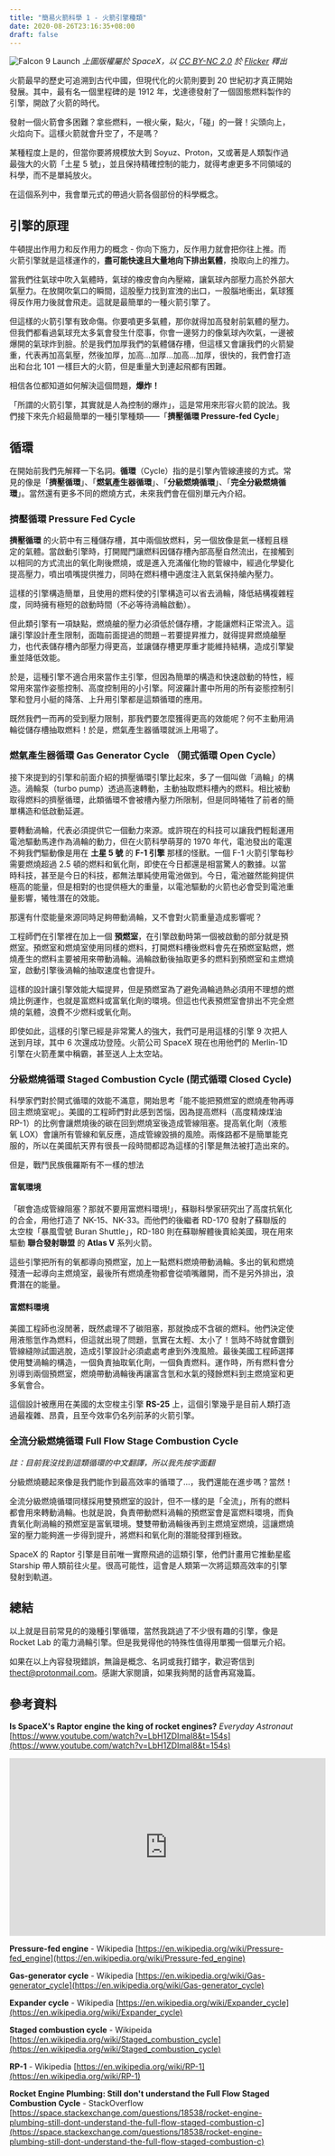 ```yaml
---
title: "簡易火箭科學 1 - 火箭引擎種類"
date: 2020-08-26T23:16:35+08:00
draft: false
---
```

![Falcon 9 Launch](https://i.imgur.com/KGzrC6J.jpg)
*上圖版權屬於 SpaceX，以 [CC BY-NC 2.0](https://creativecommons.org/licenses/by-nc/2.0/) 於 [Flicker](https://www.flickr.com/photos/spacex/49549022017/in/dateposted/) 釋出*

火箭最早的歷史可追溯到古代中國，但現代化的火箭則要到 20 世紀初才真正開始發展。其中，最有名一個里程碑的是 1912 年，戈達德發射了一個固態燃料製作的引擎，開啟了火箭的時代。

發射一個火箭會多困難？拿些燃料，一根火柴，點火，「碰」的一聲！尖頭向上，火焰向下。這樣火箭就會升空了，不是嗎？

某種程度上是的，但當你要將規模放大到 Soyuz、Proton，又或著是人類製作過最強大的火箭「土星 5 號」，並且保持精確控制的能力，就得考慮更多不同領域的科學，而不是單純放火。

在這個系列中，我會單元式的帶過火箭各個部份的科學概念。

## **引擎的原理**

牛頓提出作用力和反作用力的概念 - 你向下施力，反作用力就會把你往上推。而火箭引擎就是這樣運作的，**盡可能快速且大量地向下排出氣體**，換取向上的推力。

當我們往氣球中吹入氣體時，氣球的橡皮會向內壓縮，讓氣球內部壓力高於外部大氣壓力。在放開吹氣口的瞬間，這股壓力找到宣洩的出口，一股腦地衝出，氣球獲得反作用力後就會飛走。這就是最簡單的一種火箭引擎了。

但這樣的火箭引擎有致命傷。你要噴更多氣體，那你就得加高發射前氣體的壓力。但我們都看過氣球充太多氣會發生什麼事，你會一邊努力的像氣球內吹氣，一邊被爆開的氣球炸到臉。於是我們加厚我們的氣體儲存槽，但這樣又會讓我們的火箭變重，代表再加高氣壓，然後加厚，加高…加厚…加高…加厚，很快的，我們會打造出和台北 101 一樣巨大的火箭，但是重量大到連起飛都有困難。

相信各位都知道如何解決這個問題，**爆炸！**

「所謂的火箭引擎，其實就是人為控制的爆炸」，這是常用來形容火箭的說法。我們接下來先介紹最簡單的一種引擎種類——「**擠壓循環 Pressure-fed Cycle**」

## **循環**
在開始前我們先解釋一下名詞。**循環**（Cycle）指的是引擎內管線連接的方式。常見的像是「**擠壓循環**」、「**燃氣產生器循環**」、「**分級燃燒循環**」、「**完全分級燃燒循環**」。當然還有更多不同的燃燒方式，未來我們會在個別單元內介紹。

### **擠壓循環 Pressure Fed Cycle**
**擠壓循環** 的火箭中有三種儲存槽，其中兩個放燃料，另一個放像是氦一樣輕且穩定的氣體。當啟動引擎時，打開閥門讓燃料因儲存槽內部高壓自然流出，在接觸到以相同的方式流出的氧化劑後燃燒，或是進入充滿催化物的管線中，經過化學變化提高壓力，噴出噴嘴提供推力，同時在燃料槽中適度注入氦氣保持艙內壓力。

這樣的引擎構造簡單，且使用的燃料使的引擎構造可以省去渦輪，降低結構複雜程度，同時擁有極短的啟動時間（不必等待渦輪啟動）。

但此類引擎有一項缺點，燃燒艙的壓力必須低於儲存槽，才能讓燃料正常流入。這讓引擎設計產生限制，面臨前面提過的問題－若要提昇推力，就得提昇燃燒艙壓力，也代表儲存槽內部壓力得更高，並讓儲存槽更厚重才能維持結構，造成引擎變重並降低效能。

於是，這種引擎不適合用來當作主引擎，但因為簡單的構造和快速啟動的特性，經常用來當作姿態控制、高度控制用的小引擎。阿波羅計畫中所用的所有姿態控制引擎和登月小艇的降落、上升用引擎都是這類循環的應用。

既然我們一而再的受到壓力限制，那我們要怎麼獲得更高的效能呢？何不主動用渦輪從儲存槽抽取燃料！於是，燃氣產生器循環就派上用場了。

### **燃氣產生器循環 Gas Generator Cycle** （開式循環 Open Cycle）
接下來提到的引擎和前面介紹的擠壓循環引擎比起來，多了一個叫做「渦輪」的構造。渦輪泵（turbo pump）透過高速轉動，主動抽取燃料槽內的燃料。相比被動取得燃料的擠壓循環，此類循環不會被槽內壓力所限制，但是同時犧牲了前者的簡單構造和低啟動延遲。

要轉動渦輪，代表必須提供它一個動力來源。或許現在的科技可以讓我們輕鬆運用電池驅動馬達作為渦輪的動力，但在火箭科學萌芽的 1970 年代，電池發出的電還不夠我們驅動像是用在 **土星 5 號** 的 **F-1 引擎** 那樣的怪獸。一個 F-1 火箭引擎每秒需要燃燒超過 2.5 頓的燃料和氧化劑，即使在今日都還是相當驚人的數據。以當時科技，甚至是今日的科技，都無法單純使用電池做到。今日，電池雖然能夠提供極高的能量，但是相對的也提供極大的重量，以電池驅動的火箭也必會受到電池重量影響，犧牲潛在的效能。

那還有什麼能量來源同時足夠帶動渦輪，又不會對火箭重量造成影響呢？

工程師們在引擎裡在加上一個 **預燃室**，在引擎啟動時第一個被啟動的部分就是預燃室。預燃室和燃燒室使用同樣的燃料，打開燃料槽後燃料會先在預燃室點燃，燃燒產生的燃料主要被用來帶動渦輪。渦輪啟動後抽取更多的燃料到預燃室和主燃燒室，啟動引擎後渦輪的抽取速度也會提升。

這樣的設計讓引擎效能大幅提昇，但是預燃室為了避免渦輪過熱必須用不理想的燃燒比例運作，也就是富燃料或富氧化劑的環境。但這也代表預燃室會排出不完全燃燒的氣體，浪費不少燃料或氧化劑。

即使如此，這樣的引擎已經是非常驚人的強大，我們可是用這樣的引擎 9 次把人送到月球，其中 6 次還成功登陸。火箭公司 SpaceX 現在也用他們的 Merlin-1D 引擎在火箭產業中稱霸，甚至送人上太空站。

### **分級燃燒循環 Staged Combustion Cycle** (閉式循環 Closed Cycle)
科學家們對於開式循環的效能不滿意，開始思考「能不能把預燃室的燃燒產物再導回主燃燒室呢」。美國的工程師們對此感到苦惱，因為提高燃料（高度精煉煤油 RP-1）的比例會讓燃燒後的碳在回到燃燒室後造成管線阻塞。提高氧化劑（液態氧 LOX）會讓所有管線和氧反應，造成管線毀損的風險。兩條路都不是簡單能克服的，所以在美國航天界有很長一段時間都認為這樣的引擎是無法被打造出來的。

但是，戰鬥民族俄羅斯有不一樣的想法

#### **富氧環境**
「碳會造成管線阻塞？那就不要用富燃料環境!」，蘇聯科學家研究出了高度抗氧化的合金，用他打造了 NK-15、NK-33。而他們的後繼者 RD-170 發射了蘇聯版的太空梭「暴風雪號 Buran Shuttle」，RD-180 則在蘇聯解體後賣給美國，現在用來驅動 **聯合發射聯盟** 的 **Atlas V** 系列火箭。

這些引擎把所有的氧都導向預燃室，加上一點燃料燃燒帶動渦輪。多出的氧和燃燒殘渣一起導向主燃燒室，最後所有燃燒產物都會從噴嘴離開，而不是另外排出，浪費潛在的能量。

#### **富燃料環境**
美國工程師也沒閒著，既然處理不了碳阻塞，那就換成不含碳的燃料。他們決定使用液態氫作為燃料，但這就出現了問題，氫實在太輕、太小了！氫時不時就會鑽到管線縫隙試圖逃脫，造成引擎設計必須處處考慮到外洩風險。最後美國工程師選擇使用雙渦輪的構造，一個負責抽取氧化劑，一個負責燃料。運作時，所有燃料會分別導到兩個預燃室，燃燒帶動渦輪後再讓富含氫和水氣的殘餘燃料到主燃燒室和更多氧會合。

這個設計被應用在美國的太空梭主引擎 **RS-25** 上，這個引擎幾乎是目前人類打造過最複雜、昂貴，且至今效率仍名列前茅的火箭引擎。

### **全流分級燃燒循環 Full Flow Stage Combustion Cycle**
*註：目前我沒找到這類循環的中文翻譯，所以我先按字面翻*

分級燃燒聽起來像是我們能作到最高效率的循環了…，我們還能在進步嗎？當然！

全流分級燃燒循環同樣採用雙預燃室的設計，但不一樣的是「全流」，所有的燃料都會用來轉動渦輪。也就是說，負責帶動燃料渦輪的預燃室會是富燃料環境，而負責氧化劑渦輪的預燃室是富氧環境。雙雙帶動渦輪後再到主燃燒室燃燒，這讓燃燒室的壓力能夠進一步得到提升，將燃料和氧化劑的潛能發揮到極致。

SpaceX 的 Raptor 引擎是目前唯一實際飛過的這類引擎，他們計畫用它推動星艦 Starship 帶人類前往火星。很高可能性，這會是人類第一次將這類高效率的引擎發射到軌道。

## **總結**
以上就是目前常見的的幾種引擎循環，當然我跳過了不少很有趣的引擎，像是 Rocket Lab 的電力渦輪引擎。但是我覺得他的特殊性值得用單獨一個單元介紹。

如果在以上內容發現錯誤，無論是概念、名詞或我打錯字，歡迎寄信到 [thect@protonmail.com](mailto:thect@protonmail.com)。感謝大家閱讀，如果我夠閒的話會再寫幾篇。

## **參考資料**
**Is SpaceX's Raptor engine the king of rocket engines?** *Everyday Astronaut*
[https://www.youtube.com/watch?v=LbH1ZDImaI8&t=154s](https://www.youtube.com/watch?v=LbH1ZDImaI8&t=154s)
<iframe width="560" height="315" src="https://www.youtube.com/embed/LbH1ZDImaI8" frameborder="0" allow="accelerometer; autoplay; encrypted-media; gyroscope; picture-in-picture" allowfullscreen></iframe>

**Pressure-fed engine** - Wikipedia
[https://en.wikipedia.org/wiki/Pressure-fed_engine](https://en.wikipedia.org/wiki/Pressure-fed_engine)

**Gas-generator cycle** - Wikipedia
[https://en.wikipedia.org/wiki/Gas-generator_cycle](https://en.wikipedia.org/wiki/Gas-generator_cycle)

**Expander cycle** - Wikipedia
[https://en.wikipedia.org/wiki/Expander_cycle](https://en.wikipedia.org/wiki/Expander_cycle)

**Staged combustion cycle** - Wikipeida
[https://en.wikipedia.org/wiki/Staged_combustion_cycle](https://en.wikipedia.org/wiki/Staged_combustion_cycle)

**RP-1** - Wikipedia
[https://en.wikipedia.org/wiki/RP-1](https://en.wikipedia.org/wiki/RP-1)

**Rocket Engine Plumbing: Still don't understand the Full Flow Staged Combustion Cycle** - StackOverflow
[https://space.stackexchange.com/questions/18538/rocket-engine-plumbing-still-dont-understand-the-full-flow-staged-combustion-c](https://space.stackexchange.com/questions/18538/rocket-engine-plumbing-still-dont-understand-the-full-flow-staged-combustion-c)